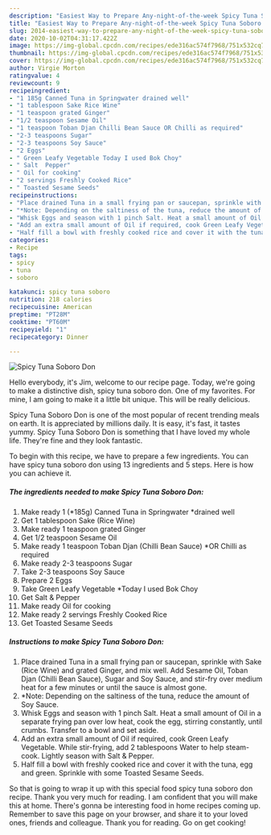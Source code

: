 ```yaml
---
description: "Easiest Way to Prepare Any-night-of-the-week Spicy Tuna Soboro Don"
title: "Easiest Way to Prepare Any-night-of-the-week Spicy Tuna Soboro Don"
slug: 2014-easiest-way-to-prepare-any-night-of-the-week-spicy-tuna-soboro-don
date: 2020-10-02T04:31:17.422Z
image: https://img-global.cpcdn.com/recipes/ede316ac574f7968/751x532cq70/spicy-tuna-soboro-don-recipe-main-photo.jpg
thumbnail: https://img-global.cpcdn.com/recipes/ede316ac574f7968/751x532cq70/spicy-tuna-soboro-don-recipe-main-photo.jpg
cover: https://img-global.cpcdn.com/recipes/ede316ac574f7968/751x532cq70/spicy-tuna-soboro-don-recipe-main-photo.jpg
author: Virgie Morton
ratingvalue: 4
reviewcount: 9
recipeingredient:
- "1 185g Canned Tuna in Springwater drained well"
- "1 tablespoon Sake Rice Wine"
- "1 teaspoon grated Ginger"
- "1/2 teaspoon Sesame Oil"
- "1 teaspoon Toban Djan Chilli Bean Sauce OR Chilli as required"
- "2-3 teaspoons Sugar"
- "2-3 teaspoons Soy Sauce"
- "2 Eggs"
- " Green Leafy Vegetable Today I used Bok Choy"
- " Salt  Pepper"
- " Oil for cooking"
- "2 servings Freshly Cooked Rice"
- " Toasted Sesame Seeds"
recipeinstructions:
- "Place drained Tuna in a small frying pan or saucepan, sprinkle with Sake (Rice Wine) and grated Ginger, and mix well. Add Sesame Oil, Toban Djan (Chilli Bean Sauce), Sugar and Soy Sauce, and stir-fry over medium heat for a few minutes or until the sauce is almost gone."
- "*Note: Depending on the saltiness of the tuna, reduce the amount of Soy Sauce."
- "Whisk Eggs and season with 1 pinch Salt. Heat a small amount of Oil in a separate frying pan over low heat, cook the egg, stirring constantly, until crumbs. Transfer to a bowl and set aside."
- "Add an extra small amount of Oil if required, cook Green Leafy Vegetable. While stir-frying, add 2 tablespoons Water to help steam-cook. Lightly season with Salt &amp; Pepper."
- "Half fill a bowl with freshly cooked rice and cover it with the tuna, egg and green. Sprinkle with some Toasted Sesame Seeds."
categories:
- Recipe
tags:
- spicy
- tuna
- soboro

katakunci: spicy tuna soboro 
nutrition: 218 calories
recipecuisine: American
preptime: "PT28M"
cooktime: "PT60M"
recipeyield: "1"
recipecategory: Dinner

---
```



![Spicy Tuna Soboro Don](https://img-global.cpcdn.com/recipes/ede316ac574f7968/751x532cq70/spicy-tuna-soboro-don-recipe-main-photo.jpg)

Hello everybody, it's Jim, welcome to our recipe page. Today, we're going to make a distinctive dish, spicy tuna soboro don. One of my favorites. For mine, I am going to make it a little bit unique. This will be really delicious.

Spicy Tuna Soboro Don is one of the most popular of recent trending meals on earth. It is appreciated by millions daily. It is easy, it's fast, it tastes yummy. Spicy Tuna Soboro Don is something that I have loved my whole life. They're fine and they look fantastic.




To begin with this recipe, we have to prepare a few ingredients. You can have spicy tuna soboro don using 13 ingredients and 5 steps. Here is how you can achieve it.

<!--inarticleads1-->

##### The ingredients needed to make Spicy Tuna Soboro Don:

1. Make ready 1 (*185g) Canned Tuna in Springwater *drained well
1. Get 1 tablespoon Sake (Rice Wine)
1. Make ready 1 teaspoon grated Ginger
1. Get 1/2 teaspoon Sesame Oil
1. Make ready 1 teaspoon Toban Djan (Chilli Bean Sauce) *OR Chilli as required
1. Make ready 2-3 teaspoons Sugar
1. Take 2-3 teaspoons Soy Sauce
1. Prepare 2 Eggs
1. Take  Green Leafy Vegetable *Today I used Bok Choy
1. Get  Salt &amp; Pepper
1. Make ready  Oil for cooking
1. Make ready 2 servings Freshly Cooked Rice
1. Get  Toasted Sesame Seeds




<!--inarticleads2-->

##### Instructions to make Spicy Tuna Soboro Don:

1. Place drained Tuna in a small frying pan or saucepan, sprinkle with Sake (Rice Wine) and grated Ginger, and mix well. Add Sesame Oil, Toban Djan (Chilli Bean Sauce), Sugar and Soy Sauce, and stir-fry over medium heat for a few minutes or until the sauce is almost gone.
1. *Note: Depending on the saltiness of the tuna, reduce the amount of Soy Sauce.
1. Whisk Eggs and season with 1 pinch Salt. Heat a small amount of Oil in a separate frying pan over low heat, cook the egg, stirring constantly, until crumbs. Transfer to a bowl and set aside.
1. Add an extra small amount of Oil if required, cook Green Leafy Vegetable. While stir-frying, add 2 tablespoons Water to help steam-cook. Lightly season with Salt &amp; Pepper.
1. Half fill a bowl with freshly cooked rice and cover it with the tuna, egg and green. Sprinkle with some Toasted Sesame Seeds.




So that is going to wrap it up with this special food spicy tuna soboro don recipe. Thank you very much for reading. I am confident that you will make this at home. There's gonna be interesting food in home recipes coming up. Remember to save this page on your browser, and share it to your loved ones, friends and colleague. Thank you for reading. Go on get cooking!
